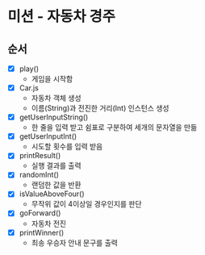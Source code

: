 # 미션 - 자동차 경주

## 순서

-[X] play()
    - 게임을 시작함
-[X] Car.js
    - 자동차 객체 생성
    - 이름(String)과 전진한 거리(Int) 인스턴스 생성
-[X] getUserInputString()
    - 한 줄을 입력 받고 쉼표로 구분하여 세개의 문자열을 만듦
-[X] getUserInputInt()
    - 시도할 횟수를 입력 받음
-[X] printResult()
    - 실행 결과를 출력
-[X] randomInt()
    - 랜덤한 값을 반환
-[X] isValueAboveFour()
    - 무작위 값이 4이상일 경우인지를 판단
-[X] goForward()
    - 자동차 전진
-[X] printWinner()
    - 최송 우승자 안내 문구를 출력
